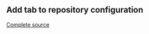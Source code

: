 Add tab to repository configuration
-----------------------------------

[Complete
source](https://bitbucket.org/sdorra/scm-code-snippets/src/tip/002-repository-tab "wikilink")
